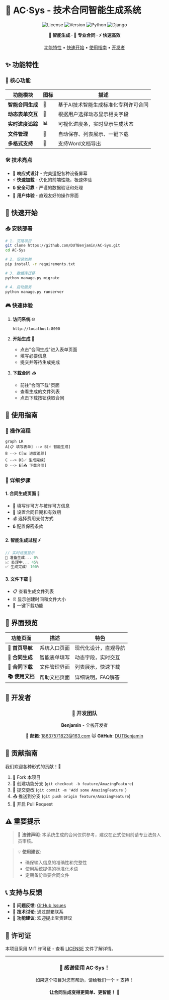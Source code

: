 # 🚀 AC·Sys - 技术合同智能生成系统

<div align="center">

![License](https://img.shields.io/badge/license-MIT-blue.svg)
![Version](https://img.shields.io/badge/version-1.0.0-green.svg)
![Python](https://img.shields.io/badge/python-3.8+-blue.svg)
![Django](https://img.shields.io/badge/django-4.0+-green.svg)

**🤖 智能生成 · 📝 专业合同 · ⚡ 快速高效**

[功能特性](#-功能特性) • [快速开始](#-快速开始) • [使用指南](#-使用指南) • [开发者](#-开发者)

</div>

## ✨ 功能特性

### 🎯 核心功能
| 功能模块 | 图标 | 描述 |
|---------|------|------|
| **智能合同生成** | 📄 | 基于AI技术智能生成标准化专利许可合同 |
| **动态表单交互** | 🎨 | 根据用户选择动态显示相关字段 |
| **实时进度追踪** | 📊 | 可视化进度条，实时显示生成状态 |
| **文件管理** | 📁 | 自动保存、列表展示、一键下载 |
| **多格式支持** | 📝 | 支持Word文档导出 |

### 🛠 技术亮点
- 🎪 **响应式设计** - 完美适配各种设备屏幕
- ⚡ **快速加载** - 优化的前端性能，极速体验
- 🔒 **安全可靠** - 严谨的数据验证和处理
- 🎨 **用户体验** - 直观友好的操作界面

## 🚀 快速开始

### 📥 安装部署

```bash
# 1. 克隆项目
git clone https://github.com/DUTBenjamin/AC-Sys.git
cd AC-Sys

# 2. 安装依赖
pip install -r requirements.txt

# 3. 数据库迁移
python manage.py migrate

# 4. 启动服务
python manage.py runserver
```

### 🎮 快速体验

1. **访问系统** 🌐
   ```
   http://localhost:8000
   ```

2. **开始生成** 📝
   - 点击"合同生成"进入表单页面
   - 填写必要信息
   - 提交并等待生成完成

3. **下载合同** 📥
   - 前往"合同下载"页面
   - 查看生成的文件列表
   - 点击下载按钮获取合同

## 📖 使用指南

### 🎯 操作流程
```mermaid
graph LR
A[📋 填写表单] --> B[⚡ 智能生成]
B --> C[📊 进度追踪]
C --> D[✅ 生成完成]
D --> E[📥 下载合同]
```

### 🔧 详细步骤

#### 1. 合同生成页面 🎨
- 📝 填写许可方与被许可方信息
- 📅 设置合同日期和有效期
- 💰 选择费用支付方式
- 🔒 配置保密条款

#### 2. 智能生成过程 ⚡
```javascript
// 实时进度显示
🔄 准备生成... 0%
📈 处理中... 45%
✅ 生成完成! 100%
```

#### 3. 文件下载 📁
- 📋 查看生成文件列表
- ⏰ 显示创建时间和文件大小
- 🎯 一键下载功能

## 🎪 界面预览

| 功能页面 | 描述 | 特色 |
|---------|------|------|
| **🎯 首页导航** | 系统入口页面 | 现代化设计，直观导航 |
| **📄 合同生成** | 智能表单填写 | 动态字段，实时交互 |
| **📁 合同下载** | 文件管理界面 | 列表展示，快速下载 |
| **📚 使用文档** | 帮助文档页面 | 详细说明，FAQ解答 |

## 👥 开发者

<div align="center">

### 🎩 开发团队

**Benjamin** - 全栈开发者

📧 **邮箱**: [18637571823@163.com](https://mail.163.com/)
🐱 **GitHub**: [DUTBenjamin](https://github.com/DUTBenjamin)

</div>

## 🤝 贡献指南

我们欢迎各种形式的贡献！🎉

1. 🍴 Fork 本项目
2. 🌿 创建功能分支 (`git checkout -b feature/AmazingFeature`)
3. 💾 提交更改 (`git commit -m 'Add some AmazingFeature'`)
4. 📤 推送到分支 (`git push origin feature/AmazingFeature`)
5. 🔔 开启 Pull Request

## ⚠️ 重要提示

> 🚨 **法律声明**: 本系统生成的合同仅供参考，建议在正式使用前请专业法务人员审核。

> 💡 **使用建议**: 
> - 确保输入信息的准确性和完整性
> - 使用系统提供的标准化术语
> - 定期备份重要合同文件

## 📞 支持与反馈

- 🐛 **问题反馈**: [GitHub Issues](https://github.com/DUTBenjamin/AC-Sys/issues)
- 💬 **技术讨论**: 通过邮箱联系
- 🌟 **功能建议**: 欢迎提出宝贵建议

## 📄 许可证

本项目采用 MIT 许可证 - 查看 [LICENSE](LICENSE) 文件了解详情。

---

<div align="center">

### 🎊 感谢使用 AC·Sys！

如果这个项目对您有帮助，请给我们一个 ⭐️ 支持！

**让合同生成变得更简单、更智能！** 🚀

</div>

